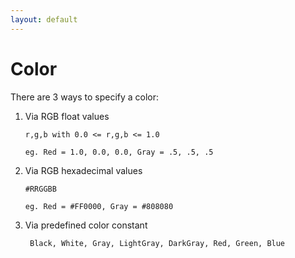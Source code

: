 ```yaml
---
layout: default
---
```


# Color

There are 3 ways to specify a color:

1. Via RGB float values

       r,g,b with 0.0 <= r,g,b <= 1.0
       
       eg. Red = 1.0, 0.0, 0.0, Gray = .5, .5, .5

2. Via RGB hexadecimal values

       #RRGGBB
       
       eg. Red = #FF0000, Gray = #808080

3. Via predefined color constant

        Black, White, Gray, LightGray, DarkGray, Red, Green, Blue
  